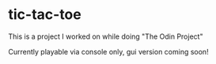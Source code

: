 # tic-tac-toe
This is a project I worked on while doing "The Odin Project"

Currently playable via console only, gui version coming soon!